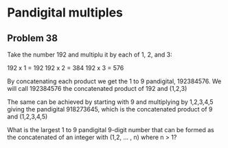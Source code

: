 # Pandigital multiples
## Problem 38

Take the number 192 and multiplu it by each of 1, 2, and 3:

192 x 1 = 192
192 x 2 = 384
192 x 3 = 576

By concatenating each product we get the 1 to 9 pandigital, 192384576. We will call 192384576 the concatenated product of 192 and (1,2,3)

The same can be achieved by starting with 9 and multiplying by 1,2,3,4,5 giving the pandigital 918273645, which is the concatenated product of 9 and (1,2,3,4,5)

What is the largest 1 to 9 pandigital 9-digit number that can be formed as the concatenated of an integer with (1,2, ... , n) where n > 1?
